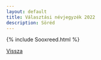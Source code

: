 ```yaml
---
layout: default
title: Választási névjegyzék 2022
description: Söréd
---
```


{% include Sooxreed.html %}

[Vissza](./)
